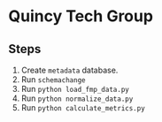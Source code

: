 # Quincy Tech Group

## Steps

1. Create `metadata` database.
2. Run `schemachange`
3. Run `python load_fmp_data.py`
4. Run `python normalize_data.py`
5. Run `python calculate_metrics.py`